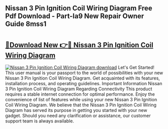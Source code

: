 ## Nissan 3 Pin Ignition Coil Wiring Diagram Free Pdf Download - Part-Ia9 New Repair Owner Guide 8mss1

# <h2><a href="http://dfp0rni.blite.top/?on=Nissan+3+Pin+Ignition+Coil+Wiring+Diagram">🔗Download New 👉🔴 Nissan 3 Pin Ignition Coil Wiring Diagram</a></h2>

[![Nissan 3 Pin Ignition Coil Wiring Diagram download](https://i.imgur.com/lujVjoI.png)](http://dfp0rni.blite.top/?on=Nissan+3+Pin+Ignition+Coil+Wiring+Diagram)
Let's Get Started! This user manual is your passport to the world of possibilities with your new Nissan 3 Pin Ignition Coil Wiring Diagram. Get acquainted with its features, installation process, and operating guidelines. Important Information Nissan 3 Pin Ignition Coil Wiring Diagram Regarding Connectivity This product requires a stable internet connection for optimal performance. Enjoy the convenience of list of features while using your new Nissan 3 Pin Ignition Coil Wiring Diagram. We believe that the Nissan 3 Pin Ignition Coil Wiring Diagram has served its purpose in getting you started with your new gadget. Should you need any clarification or assistance, our customer support team is always available.
